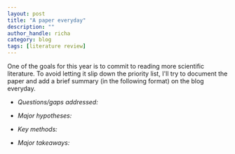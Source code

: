```yaml
---
layout: post
title: "A paper everyday"
description: ""
author_handle: richa
category: blog
tags: [literature review]
---
```

One of the goals for this year is to commit to reading more scientific literature. To avoid letting it slip down the priority list, I'll try to document the paper and add a brief summary (in the following format) on the blog everyday. 

- *Questions/gaps addressed:*

- *Major hypotheses:*

- *Key methods:*

- *Major takeaways:*


